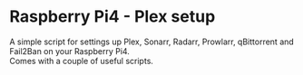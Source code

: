 # Raspberry Pi4 - Plex setup

A simple script for settings up Plex, Sonarr, Radarr, Prowlarr, qBittorrent and Fail2Ban on your Raspberry Pi4.\
Comes with a couple of useful scripts.